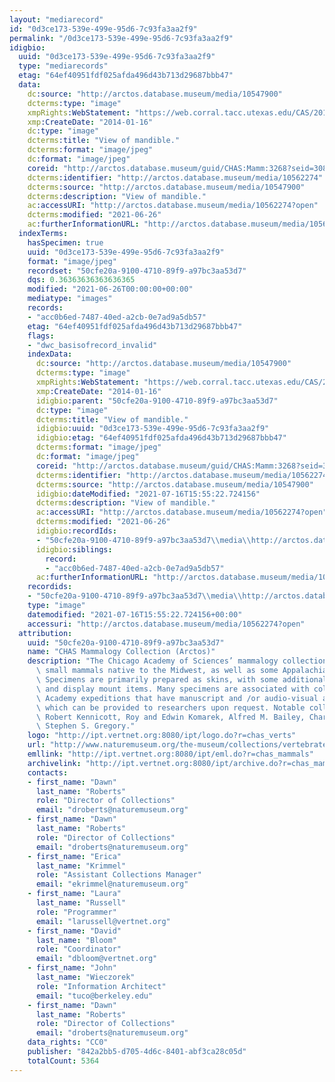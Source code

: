 ```yaml
---
layout: "mediarecord"
id: "0d3ce173-539e-499e-95d6-7c93fa3aa2f9"
permalink: "/0d3ce173-539e-499e-95d6-7c93fa3aa2f9"
idigbio:
  uuid: "0d3ce173-539e-499e-95d6-7c93fa3aa2f9"
  type: "mediarecords"
  etag: "64ef40951fdf025afda496d43b713d29687bbb47"
  data:
    dc:source: "http://arctos.database.museum/media/10547900"
    dcterms:type: "image"
    xmpRights:WebStatement: "https://web.corral.tacc.utexas.edu/CAS/20161217-02/jpg/chas_mamm_3268.7.jpg"
    xmp:CreateDate: "2014-01-16"
    dc:type: "image"
    dcterms:title: "View of mandible."
    dcterms:format: "image/jpeg"
    dc:format: "image/jpeg"
    coreid: "http://arctos.database.museum/guid/CHAS:Mamm:3268?seid=3087497"
    dcterms:identifier: "http://arctos.database.museum/media/10562274"
    dcterms:source: "http://arctos.database.museum/media/10547900"
    dcterms:description: "View of mandible."
    ac:accessURI: "http://arctos.database.museum/media/10562274?open"
    dcterms:modified: "2021-06-26"
    ac:furtherInformationURL: "http://arctos.database.museum/media/10562274"
  indexTerms:
    hasSpecimen: true
    uuid: "0d3ce173-539e-499e-95d6-7c93fa3aa2f9"
    format: "image/jpeg"
    recordset: "50cfe20a-9100-4710-89f9-a97bc3aa53d7"
    dqs: 0.36363636363636365
    modified: "2021-06-26T00:00:00+00:00"
    mediatype: "images"
    records:
    - "acc0b6ed-7487-40ed-a2cb-0e7ad9a5db57"
    etag: "64ef40951fdf025afda496d43b713d29687bbb47"
    flags:
    - "dwc_basisofrecord_invalid"
    indexData:
      dc:source: "http://arctos.database.museum/media/10547900"
      dcterms:type: "image"
      xmpRights:WebStatement: "https://web.corral.tacc.utexas.edu/CAS/20161217-02/jpg/chas_mamm_3268.7.jpg"
      xmp:CreateDate: "2014-01-16"
      idigbio:parent: "50cfe20a-9100-4710-89f9-a97bc3aa53d7"
      dc:type: "image"
      dcterms:title: "View of mandible."
      idigbio:uuid: "0d3ce173-539e-499e-95d6-7c93fa3aa2f9"
      idigbio:etag: "64ef40951fdf025afda496d43b713d29687bbb47"
      dcterms:format: "image/jpeg"
      dc:format: "image/jpeg"
      coreid: "http://arctos.database.museum/guid/CHAS:Mamm:3268?seid=3087497"
      dcterms:identifier: "http://arctos.database.museum/media/10562274"
      dcterms:source: "http://arctos.database.museum/media/10547900"
      idigbio:dateModified: "2021-07-16T15:55:22.724156"
      dcterms:description: "View of mandible."
      ac:accessURI: "http://arctos.database.museum/media/10562274?open"
      dcterms:modified: "2021-06-26"
      idigbio:recordIds:
      - "50cfe20a-9100-4710-89f9-a97bc3aa53d7\\media\\http://arctos.database.museum/media/10562274"
      idigbio:siblings:
        record:
        - "acc0b6ed-7487-40ed-a2cb-0e7ad9a5db57"
      ac:furtherInformationURL: "http://arctos.database.museum/media/10562274"
    recordids:
    - "50cfe20a-9100-4710-89f9-a97bc3aa53d7\\media\\http://arctos.database.museum/media/10562274"
    type: "image"
    datemodified: "2021-07-16T15:55:22.724156+00:00"
    accessuri: "http://arctos.database.museum/media/10562274?open"
  attribution:
    uuid: "50cfe20a-9100-4710-89f9-a97bc3aa53d7"
    name: "CHAS Mammalogy Collection (Arctos)"
    description: "The Chicago Academy of Sciences’ mammalogy collection contains mostly\
      \ small mammals native to the Midwest, as well as some Appalachian species.\
      \ Specimens are primarily prepared as skins, with some additional osteological\
      \ and display mount items. Many specimens are associated with collectors or\
      \ Academy expeditions that have manuscript and /or audio-visual archival material,\
      \ which can be provided to researchers upon request. Notable collectors include\
      \ Robert Kennicott, Roy and Edwin Komarek, Alfred M. Bailey, Charles D. Brower,\
      \ Stephen S. Gregory."
    logo: "http://ipt.vertnet.org:8080/ipt/logo.do?r=chas_verts"
    url: "http://www.naturemuseum.org/the-museum/collections/vertebrates"
    emllink: "http://ipt.vertnet.org:8080/ipt/eml.do?r=chas_mammals"
    archivelink: "http://ipt.vertnet.org:8080/ipt/archive.do?r=chas_mammals"
    contacts:
    - first_name: "Dawn"
      last_name: "Roberts"
      role: "Director of Collections"
      email: "droberts@naturemuseum.org"
    - first_name: "Dawn"
      last_name: "Roberts"
      role: "Director of Collections"
      email: "droberts@naturemuseum.org"
    - first_name: "Erica"
      last_name: "Krimmel"
      role: "Assistant Collections Manager"
      email: "ekrimmel@naturemuseum.org"
    - first_name: "Laura"
      last_name: "Russell"
      role: "Programmer"
      email: "larussell@vertnet.org"
    - first_name: "David"
      last_name: "Bloom"
      role: "Coordinator"
      email: "dbloom@vertnet.org"
    - first_name: "John"
      last_name: "Wieczorek"
      role: "Information Architect"
      email: "tuco@berkeley.edu"
    - first_name: "Dawn"
      last_name: "Roberts"
      role: "Director of Collections"
      email: "droberts@naturemuseum.org"
    data_rights: "CC0"
    publisher: "842a2bb5-d705-4d6c-8401-abf3ca28c05d"
    totalCount: 5364
---
```


